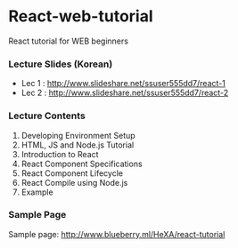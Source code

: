 # React-web-tutorial
React tutorial for WEB beginners

### Lecture Slides (Korean)

- Lec 1 : http://www.slideshare.net/ssuser555dd7/react-1
- Lec 2 : http://www.slideshare.net/ssuser555dd7/react-2


### Lecture Contents
1. Developing Environment Setup
2. HTML, JS and Node.js Tutorial
3. Introduction to React
4. React Component Specifications
5. React Component Lifecycle
6. React Compile using Node.js
7. Example


### Sample Page

Sample page: http://www.blueberry.ml/HeXA/react-tutorial